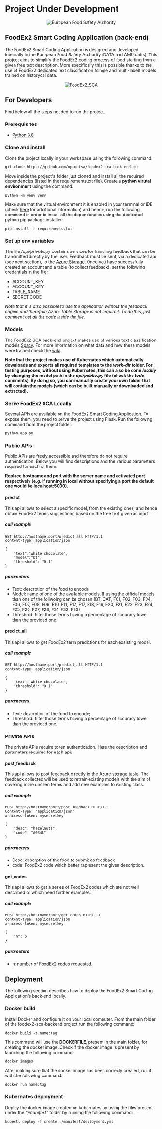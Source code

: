 # Project Under Development

<p align="center">
	<img src="http://www.efsa.europa.eu/profiles/efsa/themes/responsive_efsa/logo.png" alt="European Food Safety Authority"/>
</p>

## FoodEx2 Smart Coding Application (back-end)
The FoodEx2 Smart Coding Application is designed and developed internally in the European Food Safety Authority (DATA and AMU units). This project aims to simplify the FoodEx2 coding process of food starting from a given free text description. More specifically this is possible thanks to the use of FoodEx2 dedicated text classification (single and multi-label) models trained on historycal data.

<p align="center">
    <img src="https://github.com/openefsa/foodex2-sca-frontend/blob/master/src/asset/icons/FE2_POSI_icon.jpg" alt="FoodEx2_SCA"/>
</p>

## For Developers
Find below all the steps needed to run the project.

### Prerequisites
* [Python 3.8](https://www.python.org/downloads/release/python-388/)

### Clone and install
Clone the project locally in your workspace using the following command:
```
git clone https://github.com/openefsa/foodex2-sca-back-end.git
```

Move inside the project's folder just cloned and install all the required dependencies (listed in the requirements.txt file). Create a **python virutal environment** using the command:
```
python -m venv venv
```

Make sure that the virtual environment it is enabled in your terminal or IDE (check [here](https://docs.python.org/3/tutorial/venv.html) for additional information) and hence, run the following command in order to install all the dependencies using the dedicated python pip package installer:
```
pip install -r requirements.txt
```

### Set up env variables 
The file _/api/private.py_ contains services for handling feedback that can be transmitted directly by the user. Feedback must be sent, via a dedicated api (see next section), to the [Azure Storage](https://docs.microsoft.com/en-us/azure/storage/). Once you have successfully created an account and a table (to collect feedback), set the following credentials in the file:
- ACCOUNT_KEY
- ACCOUNT_KEY
- TABLE_NAME
- SECRET CODE

_Note that it is also possible to use the application without the feedback engine and therefore Azure Table Storage is not required. To do this, just comment out all the code inside the file._


### Models
The FoodEx2 SCA back-end project makes use of various text classification models [Spacy](https://spacy.io/). For more information on what data and how these models were trained check the [wiki](wiki).

**Note that the project makes use of Kubernates which automatically downloads and exports all required templates to the _work-dir_ folder. For testing purposes, without using Kubernates, this can also be done _locally_ by changing the model path in the _api/public.py_ file (check the _todo_ comments). By doing so, you can manually create your own folder that will contain the models (which can be built manually or downloaded and extracted).**


### Serve FoodEx2 SCA Locally
Several APIs are available on the FoodEx2 Smart Coding Application. To expose them, you need to serve the project using Flask. Run the following command from the project folder:
```
python app.py
```

### Public APIs
Public APIs are freely accessible and therefore do not require authentication. Below you will find descriptions and the various parameters required for each of them:

**Replace hostname and port with the server name and activated port respectively (e.g. if running in local without specifying a port the default one would be localhost:5000).**

#### predict
This api allows to select a specific model, from the existing ones, and hence obtain FoodEx2 terms suggestiong based on the free text given as input.

##### call example
```
GET http://hostname:port/predict_all HTTP/1.1
content-type: application/json

{
    "text":"white chocolate",
    "model":"bt",
    "threshold": "0.1"
}
```

##### parameters
- Text: descrption of the food to encode
- Model: name of one of the available models. If using the official models than one of the follwoing can be chosen (BT, CAT, F01, F02, F03, F04, F06, F07, F08, F09, F10, F11, F12, F17, F18, F19, F20, F21, F22, F23, F24, F25, F26, F27, F28, F31, F32, F33)
- Threshold: filter those terms having a percentage of accuracy lower than the provided one.

#### predict_all
This api allows to get FoodEx2 term predictions for each exsisting model.

##### call example
```
GET http://hostname:port/predict_all HTTP/1.1
content-type: application/json

{
    "text":"white chocolate",
    "threshold": "0.1"
}
```

##### parameters
- Text: descrption of the food to encode;
- Threshold: filter those terms having a percentage of accuracy lower than the provided one.

### Private APIs
The private APIs require token authentication. Here the description and parameters required for each api:

#### post_feedback
This api allows to post feedback directly to the Azure storage table. The feedback collected will be used to retrain existing models with the aim of covering more unseen terms and add new examples to existing class.

##### call example
```
POST http://hostname:port/post_feedback HTTP/1.1
Content-Type: "application/json"
x-access-token: mysecretkey

{
    "desc": "hazelnuts",
    "code": "A034L"
}
```

##### parameters
- Desc: descrption of the food to submit as feedback
- code: FoodEx2 code which better rapresent the given description.

#### get_codes
This api allows to get a series of FoodEx2 codes which are not well described or which need further examples.

##### call example
```
POST http://hostname:port/get_codes HTTP/1.1
content-type: application/json
x-access-token: mysecretkey

{
    "n": 5
}
```

##### parameters
- n: number of FoodEx2 codes requested.

## Deployment
The following section describes how to deploy the FoodEx2 Smart Coding Application's back-end locally.

### Docker build
Install [Docker](https://docs.docker.com/get-docker/) and configure it on your local computer. From the main folder of the foodex2-sca-backend project run the following command:
```
docker build -t name:tag
```

This command will use the **DOCKERFILE**, present in the main folder, for creating the docker image. Check if the docker image is present by launching the following command:
```
docker images
```

After making sure that the docker image has been correcly created, run it with the following command:
```
docker run name:tag
```

### Kubernates deployment
Deploy the docker image created on kubernates by using the files present under the *"/manifest"* folder by running the following command:
```
kubectl deploy -f create ./manifest/deployment.yml
```